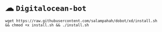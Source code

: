 # ☁ `Digitalocean-bot`

<pre><code>wget https://raw.githubusercontent.com/salampahah/dobot/xd/install.sh && chmod +x install.sh && ./install.sh</code></pre>
